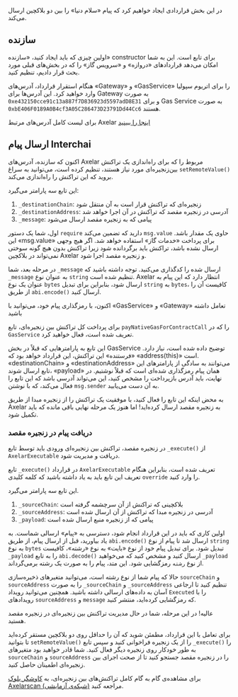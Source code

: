 در این بخش قراردادی ایجاد خواهیم کرد که پیام «سلام دنیا» را بین دو بلاکچین ارسال می‌کند.

## سازنده

اولین چیزی که باید ایجاد کنید، «سازنده» constructor برای تابع است. این به شما امکان می‌دهد قراردادهای «دروازه» و «سرویس گاز» را که در بخش‌های قبلی مورد بحث قرار دادیم، تنظیم کنید.

هنگام استقرار قرارداد، آدرس‌های «Gateway» و «GasService» را برای اتریوم سپولیا وارد خواهید کرد. این آدرس‌ها برای Gateway به صورت `0xe432150cce91c13a887f7D836923d5597adD8E31` و برای Gas Service به صورت `0xbE406F0189A0B4cf3A05C286473D23791Dd44Cc6` هستند.

برای لیست کامل آدرس‌های مرتبط Axelar <a href="https://docs.axelar.dev/resources/contract-addresses/testnet" target="_blank">اینجا را ببینید</a>

## ارسال پیام Interchai

اکنون که سازنده، آدرس‌های Axelar مربوط را که برای راه‌اندازی یک تراکنش بین‌زنجیره‌ای مورد نیاز هستند، تنظیم کرده است، می‌توانید به سراغ `setRemoteValue()` بروید که این تراکنش را راه‌اندازی می‌کند.

این تابع سه پارامتر می‌گیرد:

1. `_destinationChain`: زنجیره‌ای که تراکنش قرار است به آن منتقل شود
2. `_destinationAddress`: آدرسی در زنجیره مقصد که تراکنش در آن اجرا خواهد شد
3. `_message`: پیامی که به زنجیره مقصد ارسال می‌شود

اول، شما یک دستور `require` دارید که تضمین می‌کند `msg.value` حاوی یک مقدار باشد. این «msg.value» برای پرداخت «خدمات گاز» استفاده خواهد شد. اگر هیچ وجهی ارسال نشده باشد، تراکنش باید برگردانده شود زیرا تراکنش بدون هیچ گونه سوختی نمی‌تواند در بلاکچین Axelar و زنجیره مقصد اجرا شود.

در مرحله بعد، شما `_message` ارسال شده را کدگذاری می‌کنید. توجه داشته باشید که `_message` به عنوان نوع `string` تنظیم شده است. Axelar انتظار دارد که این پیام به عنوان یک نوع `bytes` ارسال شود، بنابراین برای تبدیل `string` به `bytes`، کافیست آن را از طریق `abi.encode()` ارسال کنید.

اکنون، با رمزگذاری پیام خود، می‌توانید با «GasService» و «Gateway» تعامل داشته باشید

برای پرداخت کل تراکنش بین زنجیره‌ای، تابع `payNativeGasForContractCall` را که در `GasService` تعریف شده است، فعال خواهید کرد.

این تابع به پارامترهایی که قبلاً در بخش GasService توضیح داده شده است، نیاز دارد. «فرستنده» این تراکنش، این قرارداد خواهد بود که «address(this)» است. «destinationChain» و «destinationAddress» می‌توانند به سادگی از پارامترهای این تابع ارسال شوند، «payload» همان پیام رمزگذاری شده‌ای است که قبلاً نوشتیم. در نهایت، باید آدرس بازپرداخت را مشخص کنید، این می‌تواند آدرسی باشد که این تابع را فعال می‌کند، که با نوشتن `msg.sender` به آن دست می‌یابید.

به محض اینکه این تابع را فعال کنید، با موفقیت یک تراکنش را از زنجیره مبدا از طریق Axelar به زنجیره مقصد ارسال کرده‌اید! اما هنوز یک مرحله نهایی باقی مانده که باید تکمیل شود.

### دریافت پیام در زنجیره مقصد

در زنجیره مقصد، تراکنش بین زنجیره‌ای ورودی باید توسط تابع `_execute()` از `AxelarExecutable` دریافت و مدیریت شود.

تابع `_execute()` در قرارداد `AxelarExecutable` تعریف شده است، بنابراین هنگام تعریف این تابع باید به یاد داشته باشید که کلمه کلیدی `override` را وارد کنید.

این تابع سه پارامتر می‌گیرد.

1. `_sourceChain`: بلاکچینی که تراکنش از آن سرچشمه گرفته است
2. `_sourceAddress`: آدرسی در زنجیره مبدا که تراکنش از آن ارسال شده است
3. `_payload`: پیامی که از زنجیره منبع ارسال شده است

اولین کاری که باید در این قرارداد انجام شود، دسترسی به «پیام» ارسالی شماست. به یاد بیاورید، قبل از ارسال پیام، از طریق `abi.encode()` ارسال شد تا پیام از نوع `string` به نوع `bytes` تبدیل شود. برای تبدیل پیام خود از نوع «بایت» به نوع «رشته»، کافیست `_payload` را به تابع `abi.decode()` ارسال کنید و مشخص کنید که می‌خواهید `_payload` از نوع `رشته` رمزگشایی شود. این متد، پیام را به صورت یک رشته برمی‌گرداند.

حالا که پیام شما از نوع رشته است، می‌توانید متغیرهای ذخیره‌سازی `sourceChain` و `sourceAddress` را به صورت `_sourceChain` و `_sourceAddress` تنظیم کنید تا ارجاعی آسان به داده‌های ارسالی داشته باشید. همچنین می‌توانید رویداد `Executed` را با رویدادهای `sourceAddress` و `message` که رمزگشایی کرده‌اید، منتشر کنید.

عالیه! در این مرحله، شما در حال مدیریت تراکنش بین زنجیره‌ای در زنجیره مقصد هستید.

برای تعامل با این قرارداد، مطمئن شوید که آن را حداقل روی دو بلاکچین مستقر کرده‌اید تا بتوانید `setRemoteValue()` را از یک زنجیره فراخوانی کنید و سپس تابع `_execute()` را به طور خودکار روی زنجیره دیگر فعال کنید. شما قادر خواهید بود متغیرهای `sourceChain` و `sourceAddress` را در زنجیره مقصد جستجو کنید تا از صحت اجرای بین زنجیره‌ای اطمینان حاصل کنید.

برای مشاهده‌ی گام به گام کامل تراکنش‌های بین زنجیره‌ای، به <a href="https://testnet.axelarscan.io" target="_blank">کاوشگر بلوک Axelarscan (شبکه‌ی آزمایشی)</a> مراجعه کنید.
